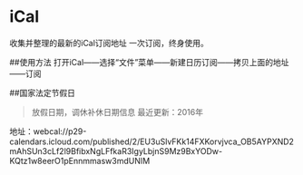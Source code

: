# iCal
收集并整理的最新的iCal订阅地址
一次订阅，终身使用。

##使用方法
打开iCal——选择“文件”菜单——新建日历订阅——拷贝上面的地址——订阅

##国家法定节假日
>放假日期，调休补休日期信息
>最近更新：2016年

地址：webcal://p29-calendars.icloud.com/published/2/EU3uSlvFKk14FXKorvjvca_OB5AYPXND2mAhSUn3cLf2l9BfibxNgLFfkaR3IgyLbjnS9Mz9BxYODw-KQtz1w8eerO1pEnnmmasw3mdUNIM

